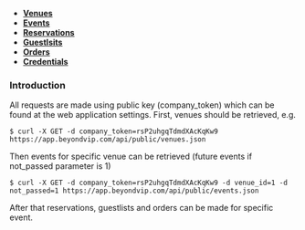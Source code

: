 * [**Venues**](/api/public/venues.md)
* [**Events**](/api/public/events.md)
* [**Reservations**](/api/public/reservations.md)
* [**Guestlsits**](/api/public/guestlists.md)
* [**Orders**](/api/public/orders.md)
* [**Credentials**](/api/public/credentials.md)

### Introduction

All requests are made using public key (company_token) which can be found at the
 web application settings.
 First, venues should be retrieved, e.g.

    $ curl -X GET -d company_token=rsP2uhgqTdmdXAcKqKw9 https://app.beyondvip.com/api/public/venues.json

 Then events for specific venue can be retrieved (future events if not_passed
 parameter is 1)

    $ curl -X GET -d company_token=rsP2uhgqTdmdXAcKqKw9 -d venue_id=1 -d not_passed=1 https://app.beyondvip.com/api/public/events.json

 After that reservations, guestlists and orders can be made for specific event.

